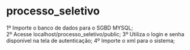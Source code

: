 # processo_seletivo

1º Importe o banco de dados para o SGBD MYSQL;<br>
2º Acesse localhost/processo_seletivo/public;
3º Utiliza o login e senha disponível na tela de autenticação;
4º Importe o xml para o sistema;

